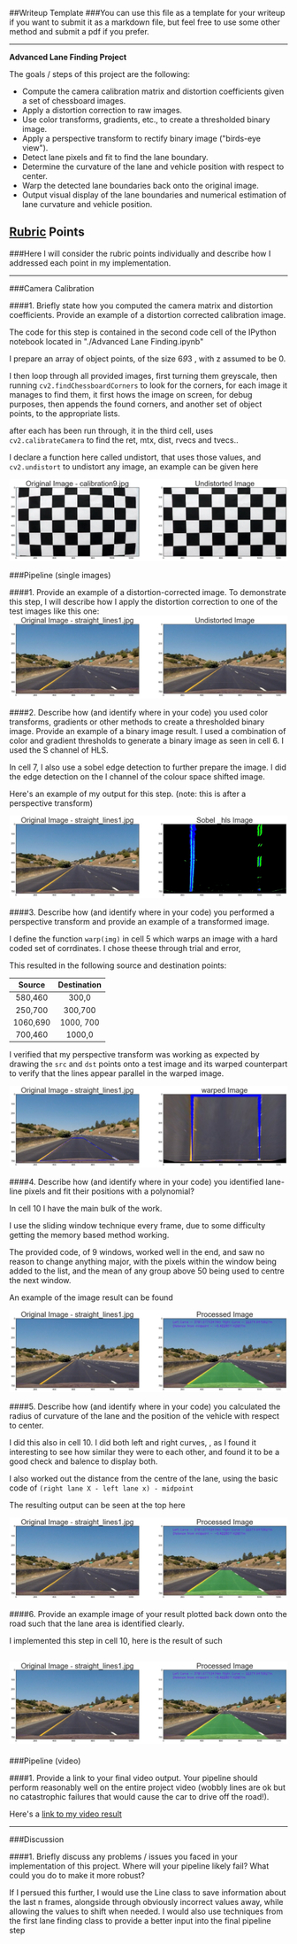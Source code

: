 ##Writeup Template
###You can use this file as a template for your writeup if you want to submit it as a markdown file, but feel free to use some other method and submit a pdf if you prefer.

---

**Advanced Lane Finding Project**

The goals / steps of this project are the following:

* Compute the camera calibration matrix and distortion coefficients given a set of chessboard images.
* Apply a distortion correction to raw images.
* Use color transforms, gradients, etc., to create a thresholded binary image.
* Apply a perspective transform to rectify binary image ("birds-eye view").
* Detect lane pixels and fit to find the lane boundary.
* Determine the curvature of the lane and vehicle position with respect to center.
* Warp the detected lane boundaries back onto the original image.
* Output visual display of the lane boundaries and numerical estimation of lane curvature and vehicle position.

[//]: # (Image References)

[image1]: ./output_images/undist_checkerboard.png "Undistorted"
[image2]: ./output_images/undist_straight_lines1.jpg "Road Transformed"
[image3]: ./output_images/sobel_straight_lines1.jpg "Binary Example"
[image4]: ./output_images/warped_straight_lines1.jpg "Warp Example"
[image5]: ./output_images/final_straight_lines1.jpg "Output"
[video1]: ./project_video.mp4 "Video"

## [Rubric](https://review.udacity.com/#!/rubrics/571/view) Points
###Here I will consider the rubric points individually and describe how I addressed each point in my implementation.  

---
###Camera Calibration

####1. Briefly state how you computed the camera matrix and distortion coefficients. Provide an example of a distortion corrected calibration image.

The code for this step is contained in the second code cell of the IPython notebook located in "./Advanced Lane Finding.ipynb" 

I prepare an array of object points, of the size 6*9*3 , with z assumed to be 0.

I then loop through all provided images, first turning them greyscale, then running `cv2.findChessboardCorners` to look for the corners, for each image it manages to find them, it first hows the image on screen, for debug purposes, then appends the found corners, and another set of object points, to the appropriate lists.

after each has been run through, it in the third cell, uses `cv2.calibrateCamera` to find the ret, mtx, dist, rvecs and tvecs..

I declare a function here called undistort, that uses those values, and `cv2.undistort` to undistort any image, an example can be given here

![alt text][image1]

###Pipeline (single images)

####1. Provide an example of a distortion-corrected image.
To demonstrate this step, I will describe how I apply the distortion correction to one of the test images like this one:
![alt text][image2]

####2. Describe how (and identify where in your code) you used color transforms, gradients or other methods to create a thresholded binary image.  Provide an example of a binary image result.
I used a combination of color and gradient thresholds to generate a binary image  as seen in cell 6.
I used the S channel of HLS.

In cell 7, I also use a sobel edge detection to further prepare the image. I did the edge detection on the l channel of the colour space shifted image.

Here's an example of my output for this step.  (note: this is after a perspective transform)

![alt text][image3]

####3. Describe how (and identify where in your code) you performed a perspective transform and provide an example of a transformed image.

I define the function `warp(img)` in cell 5 which warps an image with a hard coded set of corrdinates. I chose theese through trial and error, 

This resulted in the following source and destination points:

| Source        | Destination   | 
|:-------------:|:-------------:| 
| 580,460      | 300,0        | 
| 250,700      | 300,700      |
| 1060,690     | 1000, 700      |
| 700,460      | 1000,0       |

I verified that my perspective transform was working as expected by drawing the `src` and `dst` points onto a test image and its warped counterpart to verify that the lines appear parallel in the warped image.

![alt text][image4]

####4. Describe how (and identify where in your code) you identified lane-line pixels and fit their positions with a polynomial?

In cell 10 I have the main bulk of the work.

I use the sliding window technique every frame, due to some difficulty getting the memory based method working.

The provided code, of 9 windows, worked well in the end, and saw no reason to change anything major, with the pixels within the window being added to the list, and the mean of any group above 50 being used to centre the next window.

An example of the image result can be found 

![alt text][image5]

####5. Describe how (and identify where in your code) you calculated the radius of curvature of the lane and the position of the vehicle with respect to center.

I did this also in cell 10.
I did both left and right curves, , as I found it interesting to see how similar they were to each other, and found it to be a good check and balence to display both.

I also worked out the distance from the centre of the lane, using the basic code of `(right lane X - left lane x) - midpoint`

The resulting output can be seen at the top here

![alt text][image5]

####6. Provide an example image of your result plotted back down onto the road such that the lane area is identified clearly.

I implemented this step in cell 10, here is the result of such

![alt text][image5]
---

###Pipeline (video)

####1. Provide a link to your final video output.  Your pipeline should perform reasonably well on the entire project video (wobbly lines are ok but no catastrophic failures that would cause the car to drive off the road!).

Here's a [link to my video result](./output.mp4)

---

###Discussion

####1. Briefly discuss any problems / issues you faced in your implementation of this project.  Where will your pipeline likely fail?  What could you do to make it more robust?

If I persued this further, I would use the Line class to save information about the last n frames, alongside through obviously incorrect values away, while allowing the values to shift when needed. I would also use techniques from the first lane finding class to provide a better input into the final pipeline step

